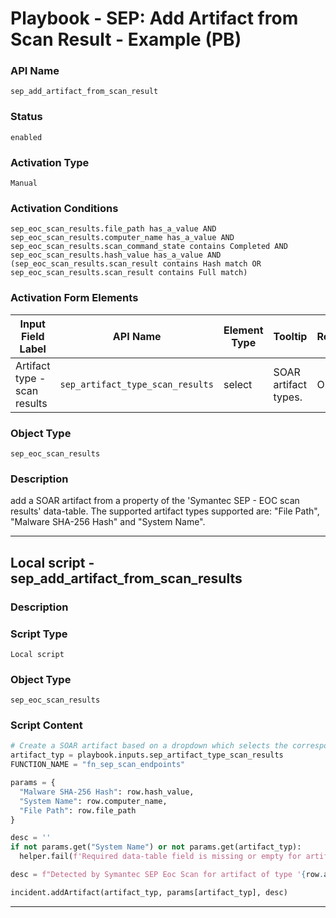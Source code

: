 <!--
    DO NOT MANUALLY EDIT THIS FILE
    THIS FILE IS AUTOMATICALLY GENERATED WITH resilient-sdk codegen
    Generated with resilient-sdk v51.0.2.2.1096
-->

# Playbook - SEP: Add Artifact from Scan Result - Example (PB)

### API Name
`sep_add_artifact_from_scan_result`

### Status
`enabled`

### Activation Type
`Manual`

### Activation Conditions
`sep_eoc_scan_results.file_path has_a_value AND sep_eoc_scan_results.computer_name has_a_value AND sep_eoc_scan_results.scan_command_state contains Completed AND sep_eoc_scan_results.hash_value has_a_value AND (sep_eoc_scan_results.scan_result contains Hash match OR sep_eoc_scan_results.scan_result contains Full match)`

### Activation Form Elements
| Input Field Label | API Name | Element Type | Tooltip | Requirement |
| ----------------- | -------- | ------------ | ------- | ----------- |
| Artifact type - scan results | `sep_artifact_type_scan_results` | select | SOAR artifact types. | Optional |

### Object Type
`sep_eoc_scan_results`

### Description
add a SOAR artifact from a property of the 'Symantec SEP - EOC scan results' data-table.
The supported artifact types supported are: "File Path", "Malware SHA-256 Hash" and "System Name".


---

## Local script - sep_add_artifact_from_scan_results

### Description


### Script Type
`Local script`

### Object Type
`sep_eoc_scan_results`

### Script Content
```python
# Create a SOAR artifact based on a dropdown which selects the corresponding data-table field.
artifact_typ = playbook.inputs.sep_artifact_type_scan_results
FUNCTION_NAME = "fn_sep_scan_endpoints"

params = {
  "Malware SHA-256 Hash": row.hash_value,
  "System Name": row.computer_name,
  "File Path": row.file_path
}

desc = ''
if not params.get("System Name") or not params.get(artifact_typ):
  helper.fail(f'Required data-table field is missing or empty for artifact type: {fi}')

desc = f"Detected by Symantec SEP Eoc Scan for artifact of type '{row.artifact_type}' and value '{row.artifact_value}' by function '{FUNCTION_NAME}' for Symantec SEP."

incident.addArtifact(artifact_typ, params[artifact_typ], desc)
```

---

